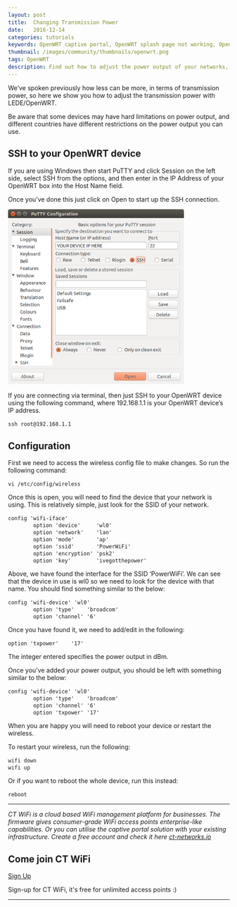 ```yaml
---
layout: post
title:  Changing Transmission Power
date:   2016-12-14
categories: tutorials
keywords: OpenWRT captive portal, OpenWRT splash page not working, OpenWRT splash page template, OpenWRT splash page free, OpenWRT splash page html, OpenWRT splash page hosting, OpenMesh captive portal, OpenMesh splash page not working, OpenMesh splash page template, OpenMesh splash page free, OpenMesh splash page html, OpenMesh splash page hosting, DD-WRT, OpenWRT Routing
thumbnail: /images/community/thumbnails/openwrt.png
tags: OpenWRT
description: Find out how to adjust the power output of your networks, changing how far they broadcast.
---
```


We’ve spoken previously how less can be more, in terms of transmission power, so here we show you how to adjust the transmission power with LEDE/OpenWRT.

Be aware that some devices may have hard limitations on power output, and different countries have different restrictions on the power output you can use.

## SSH to your OpenWRT device

If you are using Windows then start PuTTY and click Session on the left side, select SSH from the options, and then enter in the IP Address of your OpenWRT box into the Host Name field.

Once you’ve done this just click on Open to start up the SSH connection.

<div class="mdl-typography--text-center">
  <img src="/images/community/tutorials/openwrt/puttyconfig.png" width="400px">
</div>

If you are connecting via terminal, then just SSH to your OpenWRT device using the following command, where 192.168.1.1 is your OpenWRT device’s IP address.

    ssh root@192.168.1.1

## Configuration

First we need to access the wireless config file to make changes. So run the following command:

    vi /etc/config/wireless

Once this is open, you will need to find the device that your network is using. This is relatively simple, just look for the SSID of your network.

    config 'wifi-iface'
            option 'device'     'wl0'
            option 'network'    'lan'
            option 'mode'       'ap'
            option 'ssid'       'PowerWiFi'
            option 'encryption' 'psk2'
            option 'key'        'ivegotthepower'

Above, we have found the interface for the SSID ‘PowerWiFi’. We can see that the device in use is wl0 so we need to look for the device with that name. You should find something similar to the below:

    config 'wifi-device' 'wl0'
            option 'type'    'broadcom'
            option 'channel' '6'

Once you have found it, we need to add/edit in the following:

    option 'txpower'    '17'

The integer entered specifies the power output in dBm.

Once you’ve added your power output, you should be left with something similar to the below:

    config 'wifi-device' 'wl0'
            option 'type'    'broadcom'
            option 'channel' '6'
            option 'txpower' '17'

When you are happy you will need to reboot your device or restart the wireless.

To restart your wireless, run the following:

    wifi down
    wifi up

Or if you want to reboot the whole device, run this instead:

    reboot

<hr>

*CT WiFi is a cloud based WiFi management platform for businesses. The firmware gives consumer-grade WiFi access points enterprise-like capabilities. Or you can utilise the captive portal solution with your existing infrastructure. Create a free account and check it here <a href="https://ct-networks.io">ct-networks.io</a>*


<div class="mdl-typography--text-center">

<h2>Come join CT WiFi</h2>

<a href="https://my.ctapp.io/#/create" class="button success dst">Sign Up</a><br>

<p>Sign-up for CT WiFi, it's free for unlimited access points :)</p>

<hr>

</div>
